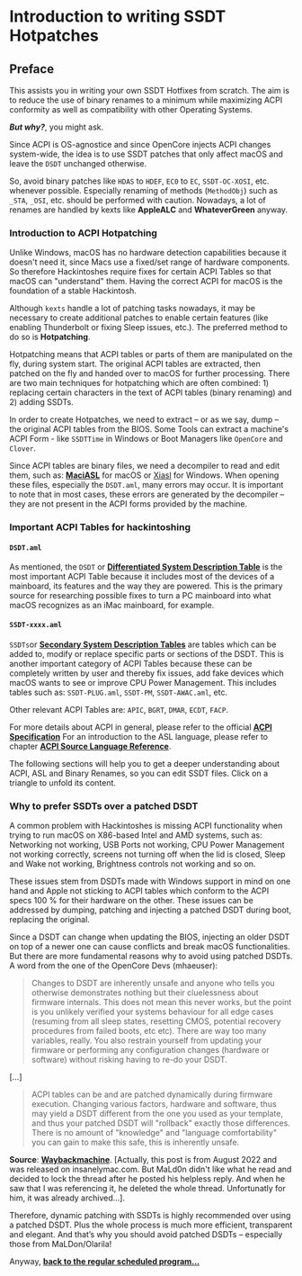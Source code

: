 # Introduction to writing SSDT Hotpatches

## Preface

This assists you in writing your own SSDT Hotfixes from scratch. The aim is to reduce the use of binary renames to a minimum while maximizing ACPI conformity as well as compatibility with other Operating Systems.

_**But why?**_, you might ask.

Since ACPI is OS-agnostice and since OpenCore injects ACPI changes system-wide, the idea is to use SSDT patches that only affect macOS and leave the `DSDT` unchanged otherwise.

So, avoid binary patches like `HDAS` to `HDEF`, `EC0` to `EC`, `SSDT-OC-XOSI`, etc. whenever possible. Especially renaming of methods (`MethodObj`) such as `_STA`, `_OSI`, etc. should be performed with caution. Nowadays, a lot of renames are handled by kexts like **AppleALC** and **WhateverGreen** anyway.

### Introduction to ACPI Hotpatching

Unlike Windows, macOS has no hardware detection capabilities because it doesn't need it, since Macs use a fixed/set range of hardware components. So therefore Hackintoshes require fixes for certain ACPI Tables so that macOS can "understand" them. Having the correct ACPI for macOS is the foundation of a stable Hackintosh.

Although `kexts` handle a lot of patching tasks nowadays, it may be necessary to create additional patches to enable certain features (like enabling Thunderbolt or fixing Sleep issues, etc.). The preferred method to do so is **Hotpatching**.

Hotpatching means that ACPI tables or parts of them are manipulated on the fly, during system start. The original ACPI tables are extracted, then patched on the fly and handed over to macOS for further processing. There are two main techniques for hotpatching which are often combined: 1) replacing certain characters in the text of ACPI tables (binary renaming) and 2) adding SSDTs.

In order to create Hotpatches, we need to extract – or as we say, dump – the original ACPI tables from the BIOS. Some Tools can extract a machine's ACPI Form - like `SSDTTime` in Windows or Boot Managers like `OpenCore` and `Clover`.

Since ACPI tables are binary files, we need a decompiler to read and edit them, such as: [**MaciASL**](https://github.com/acidanthera/MaciASL) for macOS or [Xiasl](https://github.com/ic005k/XiASL) for Windows. When opening these files, especially the `DSDT.aml`, many errors may occur. It is important to note that in most cases, these errors are generated by the decompiler – they are not present in the ACPI forms provided by the machine.

### Important ACPI Tables for hackintoshing

#### `DSDT.aml`

As mentioned, the `DSDT` or [**Differentiated System Description Table**](https://uefi.org/specs/ACPI/6.4/05\_ACPI\_Software\_Programming\_Model/ACPI\_Software\_Programming\_Model.html#differentiated-system-description-table-dsdt) is the most important ACPI Table because it includes most of the devices of a mainboard, its features and the way they are powered. This is the primary source for researching possible fixes to turn a PC mainboard into what macOS recognizes as an iMac mainboard, for example.

#### `SSDT-xxxx.aml`

`SSDTs`or [**Secondary System Description Tables**](https://uefi.org/specs/ACPI/6.4/05\_ACPI\_Software\_Programming\_Model/ACPI\_Software\_Programming\_Model.html?highlight=ssdt#secondary-system-description-table-ssdt) are tables which can be added to, modify or replace specific parts or sections of the DSDT. This is another important category of ACPI Tables because these can be completely written by user and thereby fix issues, add fake devices which macOS wants to see or improve CPU Power Management. This includes tables such as: `SSDT-PLUG.aml`, `SSDT-PM`, `SSDT-AWAC.aml`, etc.

Other relevant ACPI Tables are: `APIC`, `BGRT`, `DMAR`, `ECDT`, `FACP`.

For more details about ACPI in general, please refer to the official [**ACPI Specification**](https://uefi.org/specs/ACPI/6.4/index.html) For an introduction to the ASL language, please refer to chapter [**ACPI Source Language Reference**](https://uefi.org/specs/ACPI/6.4/19\_ASL\_Reference/ACPI\_Source\_Language\_Reference.html?highlight=asl%20syntax).

The following sections will help you to get a deeper understanding about ACPI, ASL and Binary Renames, so you can edit SSDT files. Click on a triangle to unfold its content.

### Why to prefer SSDTs over a patched DSDT

A common problem with Hackintoshes is missing ACPI functionality when trying to run macOS on X86-based Intel and AMD systems, such as: Networking not working, USB Ports not working, CPU Power Management not working correctly, screens not turning off when the lid is closed, Sleep and Wake not working, Brightness controls not working and so on.

These issues stem from DSDTs made with Windows support in mind on one hand and Apple not sticking to ACPI tables which conform to the ACPI specs 100 % for their hardware on the other. These issues can be addressed by dumping, patching and injecting a patched DSDT during boot, replacing the original.

Since a DSDT can change when updating the BIOS, injecting an older DSDT on top of a newer one can cause conflicts and break macOS functionalities. But there are more fundamental reasons why to avoid using patched DSDTs. A word from the one of the OpenCore Devs (mhaeuser):

> Changes to DSDT are inherently unsafe and anyone who tells you otherwise demonstrates nothing but their cluelessness about firmware internals. This does not mean this never works, but the point is you unlikely verified your systems behaviour for all edge cases (resuming from all sleep states, resetting CMOS, potential recovery procedures from failed boots, etc etc). There are way too many variables, really. You also restrain yourself from updating your firmware or performing any configuration changes (hardware or software) without risking having to re-do your DSDT.

\[…]

> ACPI tables can be and are patched dynamically during firmware execution. Changing various factors, hardware and software, thus may yield a DSDT different from the one you used as your template, and thus your patched DSDT will "rollback" exactly those differences. There is no amount of "knowledge" and "language comfortability" you can gain to make this safe, this is inherently unsafe.

**Source**: [**Waybackmachine**](https://web.archive.org/web/20220807100310/https://www.insanelymac.com/forum/topic/352881-when-is-rebaseregions-necessary/). \[Actually, this post is from August 2022 and was released on insanelymac.com. But MaLd0n didn't like what he read and decided to lock the thread after he posted his helpless reply. And when he saw that I was referencing it, he deleted the whole thread. Unfortunatly for him, it was already archived…].

Therefore, dynamic patching with SSDTs is highly recommended over using a patched DSDT. Plus the whole process is much more efficient, transparent and elegant. And that’s why you should avoid patched DSDTs – especially those from MaLDon/Olarila!

Anyway, [**back to the regular scheduled program…**](../../00\_acpi-6/ssdt\_basics/02\_oc\_acpi\_handling.md)
